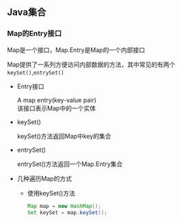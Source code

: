 ## Java集合     


### Map的Entry接口      

Map是一个接口，Map.Entry是Map的一个内部接口           

Map提供了一系列方便访问内部数据的方法，其中常见的有两个`keySet()`,`entrySet()`        

* Entry接口    

    A map entry(key-value pair)      
    该接口表示Map中的一个实体       

* keySet()     

    keySet()方法返回Map中key的集合         

* entrySet()      

    entrySet()方法返回一个Map.Entry集合          

* 几种遍历Map的方式      

    * 使用keySet()方法    

        ```java
        Map map = new HashMap();
        Set keySet = map.keySet();
        
        ```

